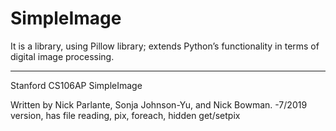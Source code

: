 # SimpleImage

It is a library, using Pillow library; extends Python’s functionality in terms of digital image processing.

--------------------
Stanford CS106AP SimpleImage

Written by Nick Parlante, Sonja Johnson-Yu, and Nick Bowman.
 -7/2019  version, has file reading, pix, foreach, hidden get/setpix
